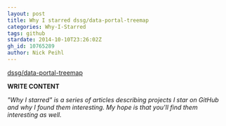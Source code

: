 ```yaml
---
layout: post
title: Why I starred dssg/data-portal-treemap
categories: Why-I-Starred
tags: github
stardate: 2014-10-10T23:26:02Z
gh_id: 10765289
author: Nick Peihl
---
```


[dssg/data-portal-treemap](https://github.com/dssg/data-portal-treemap)

**WRITE CONTENT**

*"Why I starred" is a series of articles describing projects I star on GitHub and why I found them interesting. My hope is that you'll find them interesting as well.*

